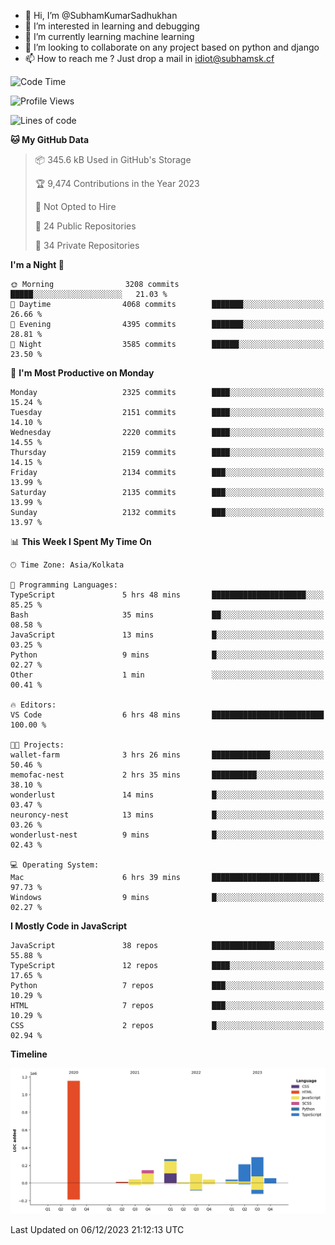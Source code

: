 - 👋 Hi, I’m @SubhamKumarSadhukhan
- 👀 I’m interested in learning and debugging
- 🌱 I’m currently learning machine learning
- 💞️ I’m looking to collaborate on any project based on python and django
- 📫 How to reach me ?
      Just drop a mail in idiot@subhamsk.cf

<!---
SubhamKumarSadhukhan/SubhamKumarSadhukhan is a ✨ special ✨ repository because its `README.md` (this file) appears on your GitHub profile.
You can click the Preview link to take a look at your changes.
--->


<!--START_SECTION:waka-->
![Code Time](http://img.shields.io/badge/Code%20Time-1%2C759%20hrs%2035%20mins-blue)

![Profile Views](http://img.shields.io/badge/Profile%20Views-0-blue)

![Lines of code](https://img.shields.io/badge/From%20Hello%20World%20I%27ve%20Written-2.4%20million%20lines%20of%20code-blue)

**🐱 My GitHub Data** 

> 📦 345.6 kB Used in GitHub's Storage 
 > 
> 🏆 9,474 Contributions in the Year 2023
 > 
> 🚫 Not Opted to Hire
 > 
> 📜 24 Public Repositories 
 > 
> 🔑 34 Private Repositories 
 > 
**I'm a Night 🦉** 

```text
🌞 Morning                3208 commits        █████░░░░░░░░░░░░░░░░░░░░   21.03 % 
🌆 Daytime                4068 commits        ███████░░░░░░░░░░░░░░░░░░   26.66 % 
🌃 Evening                4395 commits        ███████░░░░░░░░░░░░░░░░░░   28.81 % 
🌙 Night                  3585 commits        ██████░░░░░░░░░░░░░░░░░░░   23.50 % 
```
📅 **I'm Most Productive on Monday** 

```text
Monday                   2325 commits        ████░░░░░░░░░░░░░░░░░░░░░   15.24 % 
Tuesday                  2151 commits        ████░░░░░░░░░░░░░░░░░░░░░   14.10 % 
Wednesday                2220 commits        ████░░░░░░░░░░░░░░░░░░░░░   14.55 % 
Thursday                 2159 commits        ████░░░░░░░░░░░░░░░░░░░░░   14.15 % 
Friday                   2134 commits        ███░░░░░░░░░░░░░░░░░░░░░░   13.99 % 
Saturday                 2135 commits        ███░░░░░░░░░░░░░░░░░░░░░░   13.99 % 
Sunday                   2132 commits        ███░░░░░░░░░░░░░░░░░░░░░░   13.97 % 
```


📊 **This Week I Spent My Time On** 

```text
🕑︎ Time Zone: Asia/Kolkata

💬 Programming Languages: 
TypeScript               5 hrs 48 mins       █████████████████████░░░░   85.25 % 
Bash                     35 mins             ██░░░░░░░░░░░░░░░░░░░░░░░   08.58 % 
JavaScript               13 mins             █░░░░░░░░░░░░░░░░░░░░░░░░   03.25 % 
Python                   9 mins              █░░░░░░░░░░░░░░░░░░░░░░░░   02.27 % 
Other                    1 min               ░░░░░░░░░░░░░░░░░░░░░░░░░   00.41 % 

🔥 Editors: 
VS Code                  6 hrs 48 mins       █████████████████████████   100.00 % 

🐱‍💻 Projects: 
wallet-farm              3 hrs 26 mins       █████████████░░░░░░░░░░░░   50.46 % 
memofac-nest             2 hrs 35 mins       ██████████░░░░░░░░░░░░░░░   38.10 % 
wonderlust               14 mins             █░░░░░░░░░░░░░░░░░░░░░░░░   03.47 % 
neuroncy-nest            13 mins             █░░░░░░░░░░░░░░░░░░░░░░░░   03.26 % 
wonderlust-nest          9 mins              █░░░░░░░░░░░░░░░░░░░░░░░░   02.43 % 

💻 Operating System: 
Mac                      6 hrs 39 mins       ████████████████████████░   97.73 % 
Windows                  9 mins              █░░░░░░░░░░░░░░░░░░░░░░░░   02.27 % 
```

**I Mostly Code in JavaScript** 

```text
JavaScript               38 repos            ██████████████░░░░░░░░░░░   55.88 % 
TypeScript               12 repos            ████░░░░░░░░░░░░░░░░░░░░░   17.65 % 
Python                   7 repos             ███░░░░░░░░░░░░░░░░░░░░░░   10.29 % 
HTML                     7 repos             ███░░░░░░░░░░░░░░░░░░░░░░   10.29 % 
CSS                      2 repos             █░░░░░░░░░░░░░░░░░░░░░░░░   02.94 % 
```



**Timeline**

![Lines of Code chart](https://raw.githubusercontent.com/SubhamKumarSadhukhan/SubhamKumarSadhukhan/main/assets/bar_graph.png)


 Last Updated on 06/12/2023 21:12:13 UTC
<!--END_SECTION:waka-->
